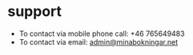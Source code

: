 # support

- To contact via mobile phone call: +46 765649483
- To contact via email: admin@minabokningar.net
